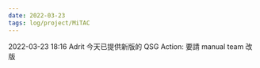 ```yaml
---
date: 2022-03-23
tags: log/project/MiTAC
---
```



2022-03-23 18:16 
Adrit 今天已提供新版的 QSG
Action: 要請 manual team 改版